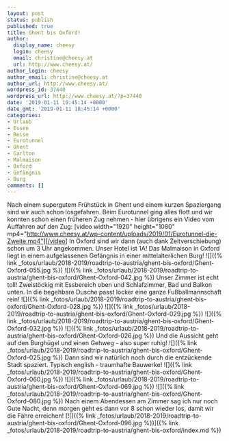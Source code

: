 ```yaml
---
layout: post
status: publish
published: true
title: Ghent bis Oxford!
author:
  display_name: cheesy
  login: cheesy
  email: christine@cheesy.at
  url: http://www.cheesy.at/
author_login: cheesy
author_email: christine@cheesy.at
author_url: http://www.cheesy.at/
wordpress_id: 37440
wordpress_url: http://www.cheesy.at/?p=37440
date: '2019-01-11 19:45:14 +0000'
date_gmt: '2019-01-11 18:45:14 +0000'
categories:
- Urlaub
- Essen
- Reise
- Eurotunnel
- Ghent
- Carlton
- Malmaison
- Oxford
- Gefängnis
- Burg
comments: []
---
```

Nach einem supergutem Frühstück in Ghent und einem kurzen Spaziergang sind wir auch schon losgefahren. Beim Eurotunnel ging alles flott und wir konnten schon einen früheren Zug nehmen - hier übrigens ein Video vom Auffahren auf den Zug:
[video width="1920" height="1080" mp4="http://www.cheesy.at/wp-content/uploads/2019/01/Eurotunnel-die-Zweite.mp4"][/video]
In Oxford sind wir dann (auch dank Zeitverschiebung) schon um 3 Uhr angekommen. Unser Hotel ist 1A! Das Malmaison in Oxford liegt in einem aufgelassenen Gefängnis in einer mittelalterlichen Burg!
![]({% link _fotos/urlaub/2018-2019/roadtrip-to-austria/ghent-bis-oxford/Ghent-Oxford-055.jpg %})
![]({% link _fotos/urlaub/2018-2019/roadtrip-to-austria/ghent-bis-oxford/Ghent-Oxford-042.jpg %})
Unser Zimmer ist echt toll! Zweistöckig mit Essbereich oben und Schlafzimmer, Bad und Balkon unten. In die begehbare Dusche passt locker eine ganze Fußballmannschaft rein!
![]({% link _fotos/urlaub/2018-2019/roadtrip-to-austria/ghent-bis-oxford/Ghent-Oxford-028.jpg %})
![]({% link _fotos/urlaub/2018-2019/roadtrip-to-austria/ghent-bis-oxford/Ghent-Oxford-029.jpg %})
![]({% link _fotos/urlaub/2018-2019/roadtrip-to-austria/ghent-bis-oxford/Ghent-Oxford-032.jpg %})
![]({% link _fotos/urlaub/2018-2019/roadtrip-to-austria/ghent-bis-oxford/Ghent-Oxford-026.jpg %})
Und die Aussicht geht auf den Burghügel und einen Gehweg - also super ruhig!
![]({% link _fotos/urlaub/2018-2019/roadtrip-to-austria/ghent-bis-oxford/Ghent-Oxford-025.jpg %})
Dann sind wir natürlich noch durch die entzückende Stadt spaziert. Typisch english - traumhafte Bauwerke!
![]({% link _fotos/urlaub/2018-2019/roadtrip-to-austria/ghent-bis-oxford/Ghent-Oxford-060.jpg %})
![]({% link _fotos/urlaub/2018-2019/roadtrip-to-austria/ghent-bis-oxford/Ghent-Oxford-069.jpg %})
![]({% link _fotos/urlaub/2018-2019/roadtrip-to-austria/ghent-bis-oxford/Ghent-Oxford-080.jpg %})
Nach einem Abendessen am Zimmer sag ich nur noch Gute Nacht, denn morgen geht es dann vor 8 schon wieder los, damit wir die Fähre erreichen!
[![]({% link _fotos/urlaub/2018-2019/roadtrip-to-austria/ghent-bis-oxford/Ghent-Oxford-096.jpg %})]({% link _fotos/urlaub/2018-2019/roadtrip-to-austria/ghent-bis-oxford/index.md %})
